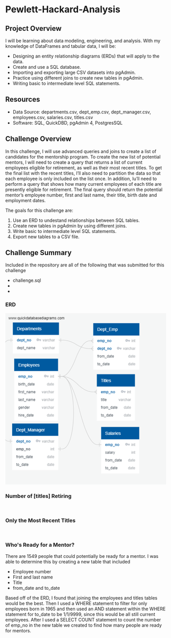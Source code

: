 # Pewlett-Hackard-Analysis

## Project Overview
I will be learning about data modeling, engineering, and analysis. With my knowledge of DataFrames and tabular data, I will be:
  - Designing an entity relationship diagrams (ERDs) that will apply to the data.
  - Create and use a SQL database.
  - Importing and exporting large CSV datasets into pgAdmin.
  - Practice using different joins to create new tables in pgAdmin.
  - Writing basic to intermediate level SQL statements.

## Resources
- Data Source: departments.csv, dept_emp.csv, dept_manager.csv, employees.csv, salaries.csv, titles.csv
- Software: SQL, QuickDBD, pgAdmin 4, PostgresSQL

## Challenge Overview
In this challenge, I will use advanced queries and joins to create a list of candidates for the mentorship program. To create the new list of potential mentors, I will need to create a query that returns a list of current employees eligible for retirement, as well as their most recent titles. To get the final list with the recent titles, I’ll also need to partition the data so that each employee is only included on the list once. In addition, Iu’ll need to perform a query that shows how many current employees of each title are presently eligible for retirement. The final query should return the potential mentor’s employee number, first and last name, their title, birth date and employment dates.

The goals for this challenge are:
  1. Use an ERD to undestand relationships between SQL tables.
  2. Create new tables in pgAdmin by using different joins.
  3. Write basic to intermediate level SQL statements.
  4. Export new tables to a CSV file.

## Challenge Summary
Included in the repository are all of the following that was submitted for this challenge
  - challenge.sql
  - 
  - 
  

### ERD
![](https://github.com/jusnguyen03/Pewlett-Hackard-Analysis/blob/master/EmployeeDB.png)

### Number of [titles] Retiring

![]()

### Only the Most Recent Titles

![]()

### Who's Ready for a Mentor?

There are 1549 people that could potentially be ready for a mentor. I was able to determine this by creating a new table that included
  - Employee number
  - First and last name
  - Title
  - from_date and to_date

Based off of the ERD, I found that joining the employees and titles tables would be the best. Then I used a WHERE statement to filter for only employees born in 1965 and then used an AND statement within the WHERE statement for to_date to be 1/1/9999, since this would be all still current employees. After I used a SELECT COUNT statement to count the number of emp_no in the new table we created to find how many people are ready for mentors.
![]()


